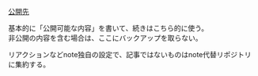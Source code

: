 [公開先](https://note.com/nomuragoro)

基本的に「公開可能な内容」を書いて、続きはこちら的に使う。
<br>非公開の内容を含む場合は、ここにバックアップを取らない。

リアクションなどnote独自の設定で、記事ではないものはnote代替リポジトリに集約する。
